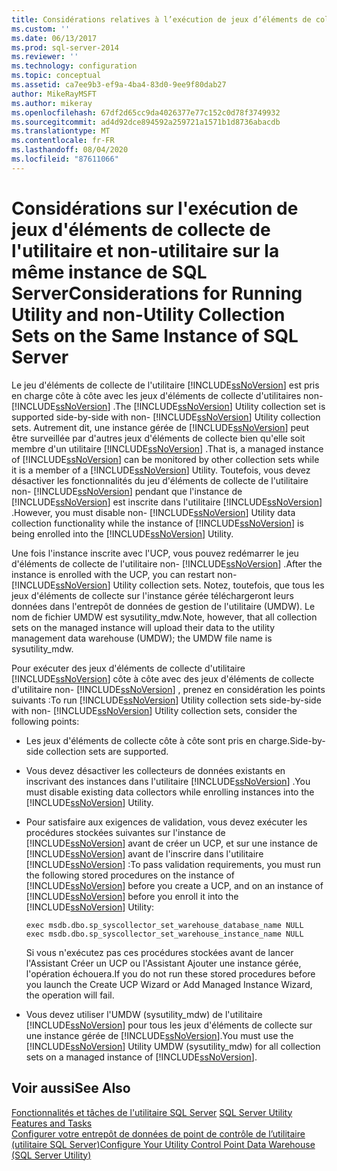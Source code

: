 ```yaml
---
title: Considérations relatives à l’exécution de jeux d’éléments de collecte de l’utilitaire et non-utilitaire sur la même instance de SQL Server | Microsoft Docs
ms.custom: ''
ms.date: 06/13/2017
ms.prod: sql-server-2014
ms.reviewer: ''
ms.technology: configuration
ms.topic: conceptual
ms.assetid: ca7ee9b3-ef9a-4ba4-83d0-9ee9f80dab27
author: MikeRayMSFT
ms.author: mikeray
ms.openlocfilehash: 67df2d65cc9da4026377e77c152c0d78f3749932
ms.sourcegitcommit: ad4d92dce894592a259721a1571b1d8736abacdb
ms.translationtype: MT
ms.contentlocale: fr-FR
ms.lasthandoff: 08/04/2020
ms.locfileid: "87611066"
---
```

# <a name="considerations-for-running-utility-and-non-utility-collection-sets-on-the-same-instance-of-sql-server"></a><span data-ttu-id="9ec60-102">Considérations sur l'exécution de jeux d'éléments de collecte de l'utilitaire et non-utilitaire sur la même instance de SQL Server</span><span class="sxs-lookup"><span data-stu-id="9ec60-102">Considerations for Running Utility and non-Utility Collection Sets on the Same Instance of SQL Server</span></span>
  <span data-ttu-id="9ec60-103">Le jeu d'éléments de collecte de l'utilitaire [!INCLUDE[ssNoVersion](../../includes/ssnoversion-md.md)] est pris en charge côte à côte avec les jeux d'éléments de collecte d'utilitaires non- [!INCLUDE[ssNoVersion](../../includes/ssnoversion-md.md)] .</span><span class="sxs-lookup"><span data-stu-id="9ec60-103">The [!INCLUDE[ssNoVersion](../../includes/ssnoversion-md.md)] Utility collection set is supported side-by-side with non- [!INCLUDE[ssNoVersion](../../includes/ssnoversion-md.md)] Utility collection sets.</span></span> <span data-ttu-id="9ec60-104">Autrement dit, une instance gérée de [!INCLUDE[ssNoVersion](../../includes/ssnoversion-md.md)] peut être surveillée par d'autres jeux d'éléments de collecte bien qu'elle soit membre d'un utilitaire [!INCLUDE[ssNoVersion](../../includes/ssnoversion-md.md)] .</span><span class="sxs-lookup"><span data-stu-id="9ec60-104">That is, a managed instance of [!INCLUDE[ssNoVersion](../../includes/ssnoversion-md.md)] can be monitored by other collection sets while it is a member of a [!INCLUDE[ssNoVersion](../../includes/ssnoversion-md.md)] Utility.</span></span> <span data-ttu-id="9ec60-105">Toutefois, vous devez désactiver les fonctionnalités du jeu d'éléments de collecte de l'utilitaire non- [!INCLUDE[ssNoVersion](../../includes/ssnoversion-md.md)] pendant que l'instance de [!INCLUDE[ssNoVersion](../../includes/ssnoversion-md.md)] est inscrite dans l'utilitaire [!INCLUDE[ssNoVersion](../../includes/ssnoversion-md.md)] .</span><span class="sxs-lookup"><span data-stu-id="9ec60-105">However, you must disable non- [!INCLUDE[ssNoVersion](../../includes/ssnoversion-md.md)] Utility data collection functionality while the instance of [!INCLUDE[ssNoVersion](../../includes/ssnoversion-md.md)] is being enrolled into the [!INCLUDE[ssNoVersion](../../includes/ssnoversion-md.md)] Utility.</span></span>  
  
 <span data-ttu-id="9ec60-106">Une fois l'instance inscrite avec l'UCP, vous pouvez redémarrer le jeu d'éléments de collecte de l'utilitaire non- [!INCLUDE[ssNoVersion](../../includes/ssnoversion-md.md)] .</span><span class="sxs-lookup"><span data-stu-id="9ec60-106">After the instance is enrolled with the UCP, you can restart non- [!INCLUDE[ssNoVersion](../../includes/ssnoversion-md.md)] Utility collection sets.</span></span> <span data-ttu-id="9ec60-107">Notez, toutefois, que tous les jeux d'éléments de collecte sur l'instance gérée téléchargeront leurs données dans l'entrepôt de données de gestion de l'utilitaire (UMDW). Le nom de fichier UMDW est sysutility_mdw.</span><span class="sxs-lookup"><span data-stu-id="9ec60-107">Note, however, that all collection sets on the managed instance will upload their data to the utility management data warehouse (UMDW); the UMDW file name is sysutility_mdw.</span></span>  
  
 <span data-ttu-id="9ec60-108">Pour exécuter des jeux d'éléments de collecte d'utilitaire [!INCLUDE[ssNoVersion](../../includes/ssnoversion-md.md)] côte à côte avec des jeux d'éléments de collecte d'utilitaire non- [!INCLUDE[ssNoVersion](../../includes/ssnoversion-md.md)] , prenez en considération les points suivants :</span><span class="sxs-lookup"><span data-stu-id="9ec60-108">To run [!INCLUDE[ssNoVersion](../../includes/ssnoversion-md.md)] Utility collection sets side-by-side with non- [!INCLUDE[ssNoVersion](../../includes/ssnoversion-md.md)] Utility collection sets, consider the following points:</span></span>  
  
-   <span data-ttu-id="9ec60-109">Les jeux d'éléments de collecte côte à côte sont pris en charge.</span><span class="sxs-lookup"><span data-stu-id="9ec60-109">Side-by-side collection sets are supported.</span></span>  
  
-   <span data-ttu-id="9ec60-110">Vous devez désactiver les collecteurs de données existants en inscrivant des instances dans l'utilitaire [!INCLUDE[ssNoVersion](../../includes/ssnoversion-md.md)] .</span><span class="sxs-lookup"><span data-stu-id="9ec60-110">You must disable existing data collectors while enrolling instances into the [!INCLUDE[ssNoVersion](../../includes/ssnoversion-md.md)] Utility.</span></span>  
  
-   <span data-ttu-id="9ec60-111">Pour satisfaire aux exigences de validation, vous devez exécuter les procédures stockées suivantes sur l'instance de [!INCLUDE[ssNoVersion](../../includes/ssnoversion-md.md)] avant de créer un UCP, et sur une instance de [!INCLUDE[ssNoVersion](../../includes/ssnoversion-md.md)] avant de l'inscrire dans l'utilitaire [!INCLUDE[ssNoVersion](../../includes/ssnoversion-md.md)] :</span><span class="sxs-lookup"><span data-stu-id="9ec60-111">To pass validation requirements, you must run the following stored procedures on the instance of [!INCLUDE[ssNoVersion](../../includes/ssnoversion-md.md)] before you create a UCP, and on an instance of [!INCLUDE[ssNoVersion](../../includes/ssnoversion-md.md)] before you enroll it into the [!INCLUDE[ssNoVersion](../../includes/ssnoversion-md.md)] Utility:</span></span>  
  
    ```  
    exec msdb.dbo.sp_syscollector_set_warehouse_database_name NULL  
    exec msdb.dbo.sp_syscollector_set_warehouse_instance_name NULL  
    ```  
  
     <span data-ttu-id="9ec60-112">Si vous n'exécutez pas ces procédures stockées avant de lancer l'Assistant Créer un UCP ou l'Assistant Ajouter une instance gérée, l'opération échouera.</span><span class="sxs-lookup"><span data-stu-id="9ec60-112">If you do not run these stored procedures before you launch the Create UCP Wizard or Add Managed Instance Wizard, the operation will fail.</span></span>  
  
-   <span data-ttu-id="9ec60-113">Vous devez utiliser l'UMDW (sysutility_mdw) de l'utilitaire [!INCLUDE[ssNoVersion](../../includes/ssnoversion-md.md)] pour tous les jeux d'éléments de collecte sur une instance gérée de [!INCLUDE[ssNoVersion](../../includes/ssnoversion-md.md)].</span><span class="sxs-lookup"><span data-stu-id="9ec60-113">You must use the [!INCLUDE[ssNoVersion](../../includes/ssnoversion-md.md)] Utility UMDW (sysutility_mdw) for all collection sets on a managed instance of [!INCLUDE[ssNoVersion](../../includes/ssnoversion-md.md)].</span></span>  
  
## <a name="see-also"></a><span data-ttu-id="9ec60-114">Voir aussi</span><span class="sxs-lookup"><span data-stu-id="9ec60-114">See Also</span></span>  
 <span data-ttu-id="9ec60-115">[Fonctionnalités et tâches de l'utilitaire SQL Server](sql-server-utility-features-and-tasks.md) </span><span class="sxs-lookup"><span data-stu-id="9ec60-115">[SQL Server Utility Features and Tasks](sql-server-utility-features-and-tasks.md) </span></span>  
 [<span data-ttu-id="9ec60-116">Configurer votre entrepôt de données de point de contrôle de l’utilitaire &#40;utilitaire SQL Server&#41;</span><span class="sxs-lookup"><span data-stu-id="9ec60-116">Configure Your Utility Control Point Data Warehouse &#40;SQL Server Utility&#41;</span></span>](configure-your-utility-control-point-data-warehouse-sql-server-utility.md)  
  
  

